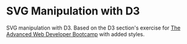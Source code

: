 # SVG Manipulation with D3
SVG manipulation with D3. Based on the D3 section's exercise for [The Advanced Web Developer Bootcamp](https://www.udemy.com/the-advanced-web-developer-bootcamp/) with added styles.
